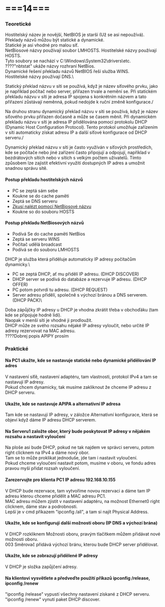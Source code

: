 # ===14===
### Teoretické
Hostitelský název je novější, NetBIOS je starší (Už se asi nepoužívá).\
Překlady názvů můžou být statické a dynamické.\
Statické je asi vhodné pro malou síť.\
NetBiosové názvy používají soubor LMHOSTS. Hostitelské názvy používají HOSTS.\
Tyto soubory se nachází v C:\Windows\System32\drivers\etc.\
????"nbtstat" ukáže názvy rozhraní NetBios.\
Dynamické řešení překladu názvů NetBIOS řeší služba WINS.\
Hostitelské názvy používají DNS.\ 

Statický překlad názvu v síti se používá, když je název síťového prvku, jako je například počítač nebo server, přiřazen trvale a nemění se. Při statickém překladu názvu v síti je adresa IP spojena s konkrétním názvem a tato přiřazení zůstávají neměnná, pokud nedojde k ruční změně konfigurace./

Na druhou stranu dynamický překlad názvu v síti se používá, když je název síťového prvku přiřazen dočasně a může se časem měnit. Při dynamickém překladu názvu v síti je adresa IP přidělována pomocí protokolu DHCP (Dynamic Host Configuration Protocol). Tento protokol umožňuje zařízením v síti automaticky získat adresu IP a další síťové konfigurace od DHCP serveru./

Dynamický překlad názvu v síti je často využíván v síťových prostředích, kde se počítače nebo jiné zařízení často připojují a odpojují, například v bezdrátových sítích nebo v sítích s velkým počtem uživatelů. Tímto způsobem lze zajistit efektivní využití dostupných IP adres a umožnit snadnou správu sítě.

#### Postup překladu hostitelských názvů
* PC se zeptá sám sebe
* Koukne se do cache paměti
* Zeptá se DNS serveru
* [Zkusí nalézt pomocí NetBiosové názvu](#postup-překladu-netbiosových-názvů)
* Koukne so do souboru HOSTS

#### Postup překladu NetBiosových názvů
* Podívá Se do cache paměti NetBios
* Zeptá se serveru WINS
* Počítač udělá broadcast
* Podívá se do souboru LMHOSTS

DHCP je služba která přiděluje automaticky IP adresy počítačům dynamicky.\
* PC se zeptá DHCP, ať mu přidělí IP adresu. (DHCP DISCOVER)
* DHCP server se podívá do databáze a rezervuje IP adresu. (DHCP OFFER)
* PC potom potvrdí tu adresu. (DHCP REQUEST)
* Server adresu přidělí, společně s výchozí bránou a DNS serverem. (DHCP PACK)\

Doba zápůjčky IP adresy u DHCP je vhodna zkrátit třeba v obchoďáku (tam kde se připojuje hodně lidí).\
Naopak v menší síti je vhodné ji prodloužit.\
DHCP může ze svého rozsahu nějaké IP adresy vyloučit, nebo určité IP adresy rezervovat na MAC adresu.\
????Dobrej popis APIPY prosím

### Praktické
#### Na PC1 ukažte, kde se nastavuje statické nebo dynamické přidělování IP adres
V nastavení síťě, nastavení adaptéru, tam vlastnosti, protokol IPv4 a tam se nastavují IP adresy.\
Pokud chcem dynamicky, tak musíme zakliknout že chceme IP adresu z DHCP serveru.

#### Ukažte, kde se nastavuje APIPA a alternativní IP adresa
Tam kde se nastavují IP adresy, v záložce Alternativní konfigurace, která se objeví když dáme IP adresu DHCP serverem.

#### Na Serveru1 založte obor, který bude poskytovat IP adresy v nějakém rozsahu a nastavit vyloučení
Na ploše asi bude DHCP, pokud ne tak najdem ve správci serveru, potom right clicknem na IPv4 a dáme nový obor.\
Tam se to může proklikat jednoduše, jde tam i nastavit vyloučení.\
Pokud chceme vyloučení nastavit potom, musíme v oboru, ve fondu adres pravou myší přidat rozsah vyloučení.

#### Zarezervujte pro klienta PC1 IP adresu 192.168.10.155
V DHCP bude rezervace, tam vytvoříme novou rezervaci a dáme tam IP adresu kterou chceme přidělit a MAC adresu PC1.\
MAC adresu můžem zjistit v nastavení adaptéru, na možnost Ethernet0 right clicknem, dáme stav a podrobnosti.\
Lepší je v cmd příkazem "ipconfig /all", a tam si najít Physical Address.

#### Ukažte, kde se konfigurují další možnosti oboru (IP DNS a výchozí brána)
V DHCP rozkliknem Možnosti oboru, pravým tlačítkem můžem přidávat nové možnosti oboru.\
003 Směrovač přidává výchozí bránu, kterou bude DHCP server přidělovat.

#### Ukažte, kde se zobrazují přidělené IP adresy
V DHCP je složka zapůjčení adresy.

#### Na klientovi vysvětlete a předveďte použití příkazů ipconfig /release, ipconfig /renew
"ipconfig /release" vypustí všechny nastavení získané z DHCP serveru.\
"ipconfig /renew" vynutí paket DHCP discover.
